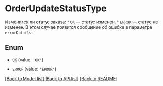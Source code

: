 # OrderUpdateStatusType

Изменился ли статус заказа:  * `OK` — статус изменен.  * `ERROR` — статус не изменен. В этом случае появится сообщение об ошибке в параметре `errorDetails`. 

## Enum

* `OK` (value: `'OK'`)

* `ERROR` (value: `'ERROR'`)

[[Back to Model list]](../README.md#documentation-for-models) [[Back to API list]](../README.md#documentation-for-api-endpoints) [[Back to README]](../README.md)


